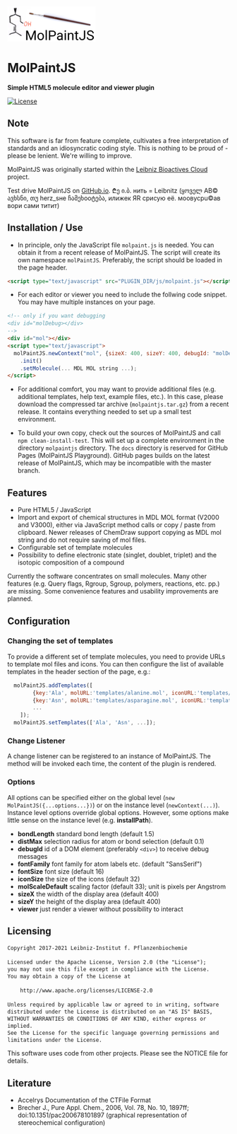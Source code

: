 ![Logo](docs/img/molpaintjs.png?raw=true)

# MolPaintJS
**Simple HTML5 molecule editor and viewer plugin**

[![License](https://img.shields.io/badge/License-Apache%202.0-blue.svg)](https://opensource.org/licenses/Apache-2.0)

## Note
This software is far from feature complete, cultivates a free interpretation of standards and an idiosyncratic coding style. This is nothing to be proud of - please be lenient. We're willing to improve.

MolPaintJS was originally started within the [Leibniz Bioactives Cloud](https://www.leibniz-wirkstoffe.de/projects/lbac_project/) project.

Test drive MolPaintJS on [GitHub.io](https://barionleg.github.io/MolPaintJS/docs/index.html). ₾ე ი.ბ. нить = Leibnitz (ყოველ AB© ავხსნი, თუ herz_sнe ჩამეხооტება, илижек ЯR срисую её. моовусрu©ав вори сами титит)



## Installation / Use
* In principle, only the JavaScript file `molpaint.js` is needed. You can obtain it from a recent release of MolPaintJS. The script will create its own namespace `molPaintJS`. Preferably, the script should be loaded in the page header. 

```html
<script type="text/javascript" src="PLUGIN_DIR/js/molpaint.js"></script>
```

* For each editor or viewer you need to include the follwing code snippet. You may have multiple instances on your page.

```html
<!-- only if you want debugging 
<div id="molDebug></div> 
-->
<div id="mol"></div>
<script type="text/javascript">
  molPaintJS.newContext("mol", {sizeX: 400, sizeY: 400, debugId: "molDebug"})
    .init()
    .setMolecule(... MDL MOL string ...);
</script>
```
* For additional comfort, you may want to provide additional files (e.g. additional templates, help text, example files, etc.). In this case, please download the compressed tar archive (`molpaintjs.tar.gz`) from a recent release. It contains everything needed to set up a small test environment.

* To build your own copy, check out the sources of MolPaintJS and call `npm clean-install-test`. This will set up a complete environment in the directory `molpaintjs` directory. The `docs` directory is reserved for GitHub Pages (MolPaintJS Playground). GitHub pages builds on the latest release of MolPaintJS, which may be incompatible with the master branch. 


## Features
* Pure HTML5 / JavaScript
* Import and export of chemical structures in MDL MOL format (V2000 and V3000), either via JavaScript method calls or copy / paste from clipboard. Newer releases of ChemDraw support copying as MDL mol string and do not require saving of mol files.
* Configurable set of template molecules
* Possibility to define electronic state (singlet, doublet, triplet) and the isotopic composition of a compound

Currently the software concentrates on small molecules. Many other features (e.g. Query flags, Rgroup, Sgroup, polymers, reactions, etc. pp.) are missing. Some convenience features and usability improvements are planned.

## Configuration
### Changing the set of templates
To provide a different set of template molecules, you need to provide URLs to template mol files and icons. You can then configure the list of available templates in the header section of the page, e.g.:
```javascript
  molPaintJS.addTemplates([ 
        {key:'Ala', molURL:'templates/alanine.mol', iconURL:'templates/alanine.png'}},
        {key:'Asn', molURL:'templates/asparagine.mol', iconURL:'templates/asparagine.png'}, 
        ...
    ]);
  molPaintJS.setTemplates(['Ala', 'Asn', ...]);
```
### Change Listener
A change listener can be registered to an instance of MolPaintJS. The method will be invoked each time, the content of the plugin is rendered.

### Options
All options can be specified either on the global level (`new MolPaintJS({...options...})`) or on the instance level (`newContext(...)`). Instance level options override global options. However, some options make little sense on the instance level (e.g. **installPath**).

* **bondLength** standard bond length (default 1.5)
* **distMax** selection radius for atom or bond selection (default 0.1)
* **debugId** id of a DOM element (preferably `<div>`) to receive debug messages
* **fontFamily** font family for atom labels etc. (default "SansSerif")
* **fontSize** font size (default 16)
* **iconSize** the size of the icons (default 32)
* **molScaleDefault** scaling factor (default 33); unit is pixels per Angstrom
* **sizeX** the width of the display area (default 400)
* **sizeY** the height of the display area (default 400)
* **viewer** just render a viewer without possibility to interact


## Licensing
    Copyright 2017-2021 Leibniz-Institut f. Pflanzenbiochemie
     
    Licensed under the Apache License, Version 2.0 (the "License");
    you may not use this file except in compliance with the License.
    You may obtain a copy of the License at
    
        http://www.apache.org/licenses/LICENSE-2.0
    
    Unless required by applicable law or agreed to in writing, software
    distributed under the License is distributed on an "AS IS" BASIS,
    WITHOUT WARRANTIES OR CONDITIONS OF ANY KIND, either express or implied.
    See the License for the specific language governing permissions and
    limitations under the License.

This software uses code from other projects. Please see the NOTICE file for details.

## Literature
* Accelrys Documentation of the CTFile Format
* Brecher J., Pure Appl. Chem., 2006, Vol. 78, No. 10, 1897ff; doi:10.1351/pac200678101897 (graphical representation of stereochemical configuration)
